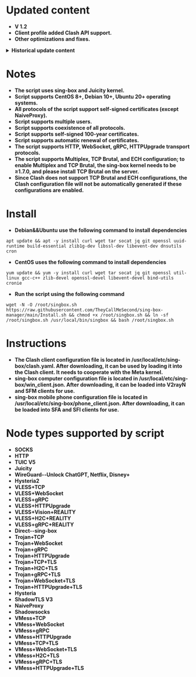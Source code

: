 # **Updated content**
- **V 1.2**
- **Client profile added Clash API support.**
- **Other optimizations and fixes.**

<details>
   <summary><b>Historical update content</b></summary>

- **V 1.1**
- **Modify the DNS configuration section of the client configuration file.**

<br>

- **V 1.1-beta.3**
- **Add HTTPUpgrade transport layer.**

<br>

- **V 1.1-beta.2**
- **Fix the automatic update certificate issue.**
- **Fix Cron detection rules.**

<br>

- **V 1.1-beta.1** 
- **Add Multiplex (multiplexing), TCP Brutal (congestion control algorithm), ECH (TLS extension) configuration; to enable Multiplex and TCP Brutal, please use the sing-box kernel above 1.7.0, please Install TCP Brutal on your own.**
- **Add support for Juicity node link generation.**
- **Add support for HTTP protocol.**
- **Other optimizations and fixes.**

<br>

- **V 1.0** 
- **Add WireGuard unblock YouTube option.**
- **Add node management options to support deleting the configuration of any node, including server and client configuration files.**
- **Deleting node configuration only supports Version: 1.0 and later.**
- **Other optimizations and fixes.** 
</details>

# **Notes**
- **The script uses sing-box and Juicity kernel.**
- **Script supports CentOS 8+, Debian 10+, Ubuntu 20+ operating systems.**
- **All protocols of the script support self-signed certificates (except NaiveProxy).**
- **Script supports multiple users.**
- **Script supports coexistence of all protocols.**
- **Script supports self-signed 100-year certificates.**
- **Script supports automatic renewal of certificates.**
- **The script supports HTTP, WebSocket, gRPC, HTTPUpgrade transport protocols.**
- **The script supports Multiplex, TCP Brutal, and ECH configuration; to enable Multiplex and TCP Brutal, the sing-box kernel needs to be ≥1.7.0, and please install TCP Brutal on the server.**
- **Since Clash does not support TCP Brutal and ECH configurations, the Clash configuration file will not be automatically generated if these configurations are enabled.**

# **Install**
- **Debian&&Ubuntu use the following command to install dependencies**
```
apt update && apt -y install curl wget tar socat jq git openssl uuid-runtime build-essential zlib1g-dev libssl-dev libevent-dev dnsutils cron
```
- **CentOS uses the following command to install dependencies**
```
yum update && yum -y install curl wget tar socat jq git openssl util-linux gcc-c++ zlib-devel openssl-devel libevent-devel bind-utils cronie
```
- **Run the script using the following command**
```
wget -N -O /root/singbox.sh https://raw.githubusercontent.com/TheyCallMeSecond/sing-box-manager/main/Install.sh && chmod +x /root/singbox.sh && ln -sf /root/singbox.sh /usr/local/bin/singbox && bash /root/singbox.sh
```

# **Instructions**
- **The Clash client configuration file is located in /usr/local/etc/sing-box/clash.yaml. After downloading, it can be used by loading it into the Clash client. It needs to cooperate with the Meta kernel.**
- **sing-box computer configuration file is located in /usr/local/etc/sing-box/win_client.json. After downloading, it can be loaded into V2rayN and SFM clients for use.**
- **sing-box mobile phone configuration file is located in /usr/local/etc/sing-box/phone_client.json. After downloading, it can be loaded into SFA and SFI clients for use.**

# **Node types supported by script**
- **SOCKS**
- **HTTP**
- **TUIC V5**
- **Juicity**
- **WireGuard--Unlock ChatGPT, Netflix, Disney+**
- **Hysteria2**
- **VLESS+TCP**
- **VLESS+WebSocket**
- **VLESS+gRPC**
- **VLESS+HTTPUpgrade**
- **VLESS+Vision+REALITY**
- **VLESS+H2C+REALITY**
- **VLESS+gRPC+REALITY**
- **Direct--sing-box**
- **Trojan+TCP**
- **Trojan+WebSocket**
- **Trojan+gRPC**
- **Trojan+HTTPUpgrade**
- **Trojan+TCP+TLS**
- **Trojan+H2C+TLS**
- **Trojan+gRPC+TLS**
- **Trojan+WebSocket+TLS**
- **Trojan+HTTPUpgrade+TLS**
- **Hysteria**
- **ShadowTLS V3**
- **NaiveProxy**
- **Shadowsocks**
- **VMess+TCP**
- **VMess+WebSocket**
- **VMess+gRPC**
- **VMess+HTTPUpgrade**   
- **VMess+TCP+TLS**
- **VMess+WebSocket+TLS** 
- **VMess+H2C+TLS**
- **VMess+gRPC+TLS** 
- **VMess+HTTPUpgrade+TLS**

